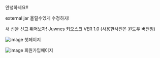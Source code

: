 안녕하세요!!


external jar 올릴수있게 수정하자!


새 신을 신고 뛰어보자! Juwnes 키오스크 VER 1.0 (사용한사진은 윈도우 버전임)


![image](https://github.com/BigDataTeam01/Shoes_Program/assets/149550771/d287212d-6a57-4eba-964e-53f6a88684d2)
첫페이지




![image](https://github.com/BigDataTeam01/Shoes_Program/assets/149550771/e1d48d64-e165-4eb8-95c0-382fe15513b9)
회원가입페이지
